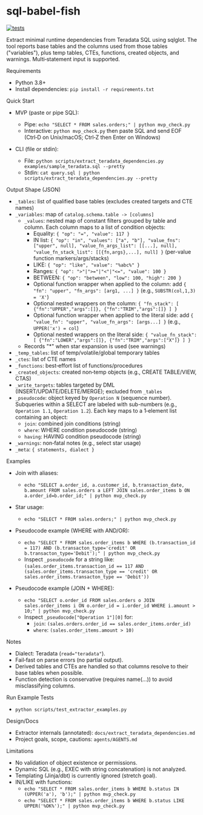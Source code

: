 # sql-babel-fish

[![tests](https://github.com/PlatoArete/sql-babel-fish/actions/workflows/tests.yml/badge.svg?branch=main)](https://github.com/PlatoArete/sql-babel-fish/actions/workflows/tests.yml)

Extract minimal runtime dependencies from Teradata SQL using sqlglot. The tool reports base tables and the columns used from those tables ("variables"), plus temp tables, CTEs, functions, created objects, and warnings. Multi‑statement input is supported.

Requirements
- Python 3.8+
- Install dependencies: `pip install -r requirements.txt`

Quick Start
- MVP (paste or pipe SQL):
  - Pipe: `echo "SELECT * FROM sales.orders;" | python mvp_check.py`
  - Interactive: `python mvp_check.py` then paste SQL and send EOF (Ctrl‑D on Unix/macOS; Ctrl‑Z then Enter on Windows)

- CLI (file or stdin):
  - File: `python scripts/extract_teradata_dependencies.py examples/sample_teradata.sql --pretty`
  - Stdin: `cat query.sql | python scripts/extract_teradata_dependencies.py --pretty`

Output Shape (JSON)
- `_tables`: list of qualified base tables (excludes created targets and CTE names)
- `_variables`: map of `catalog.schema.table -> [columns]`
  - `_values`: nested map of constant filters grouped by table and column. Each column maps to a list of condition objects:
    - Equality: `{ "op": "=", "value": 117 }`
    - IN list: `{ "op": "in", "values": ["a", "b"], "value_fns": ["upper", null], "value_fn_args_list": [[...], null], "value_fn_stack_list": [[{fn,args},...], null] }` (per-value function markers/args/stacks)
    - LIKE: `{ "op": "like", "value": "%abc%" }`
    - Ranges: `{ "op": ">"|">="|"<"|"<=", "value": 100 }`
    - BETWEEN: `{ "op": "between", "low": 100, "high": 200 }`
    - Optional function wrapper when applied to the column: add `{ "fn": "upper", "fn_args": [arg1, ...] }` (e.g., `SUBSTR(col,1,3) = 'X'`)
    - Optional nested wrappers on the column: `{ "fn_stack": [ {"fn":"UPPER","args":[]}, {"fn":"TRIM","args":[]} ] }`
    - Optional function wrapper when applied to the literal side: add `{ "value_fn": "upper", "value_fn_args": [args...] }` (e.g., `UPPER('x') = col`)
    - Optional nested wrappers on the literal side: `{ "value_fn_stack": [ {"fn":"LOWER","args":[]}, {"fn":"TRIM","args":["X"]} ] }`
  - Records "*" when star expansion is used (see warnings)
- `_temp_tables`: list of temp/volatile/global temporary tables
- `_ctes`: list of CTE names
- `_functions`: best‑effort list of functions/procedures
- `_created_objects`: created non‑temp objects (e.g., CREATE TABLE/VIEW, CTAS)
- `_write_targets`: tables targeted by DML (INSERT/UPDATE/DELETE/MERGE); excluded from `_tables`
- `_pseudocode`: object keyed by `Operation N` (sequence number). Subqueries within a SELECT are labeled with sub-numbers (e.g., `Operation 1.1`, `Operation 1.2`). Each key maps to a 1‑element list containing an object:
  - `join`: combined join conditions (string)
  - `where`: WHERE condition pseudocode (string)
  - `having`: HAVING condition pseudocode (string)
- `_warnings`: non‑fatal notes (e.g., select star usage)
- `_meta`: `{ statements, dialect }`

Examples
- Join with aliases:
  - `echo "SELECT a.order_id, a.customer_id, b.transaction_date, b.amount FROM sales.orders a LEFT JOIN sales.order_items b ON a.order_id=b.order_id;" | python mvp_check.py`

- Star usage:
  - `echo "SELECT * FROM sales.orders;" | python mvp_check.py`

- Pseudocode example (WHERE with AND/OR):
  - `echo "SELECT * FROM sales.order_items b WHERE (b.transaction_id = 117) AND (b.transacton_type='credit' OR b.transacton_type='Debit');" | python mvp_check.py`
  - Inspect `_pseudocode` for a string like: `(sales.order_items.transaction_id == 117 AND (sales.order_items.transacton_type == 'credit' OR sales.order_items.transacton_type == 'Debit'))`

- Pseudocode example (JOIN + WHERE):
  - `echo "SELECT o.order_id FROM sales.orders o JOIN sales.order_items i ON o.order_id = i.order_id WHERE i.amount > 10;" | python mvp_check.py`
  - Inspect `_pseudocode["Operation 1"][0]` for:
    - `join`: `(sales.orders.order_id == sales.order_items.order_id)`
    - `where`: `(sales.order_items.amount > 10)`

Notes
- Dialect: Teradata (`read="teradata"`).
- Fail‑fast on parse errors (no partial output).
- Derived tables and CTEs are handled so that columns resolve to their base tables when possible.
- Function detection is conservative (requires name(...)) to avoid misclassifying columns.

Run Example Tests
- `python scripts/test_extractor_examples.py`

Design/Docs
- Extractor internals (annotated): `docs/extract_teradata_dependencies.md`
- Project goals, scope, cautions: `agents/AGENTS.md`

Limitations
- No validation of object existence or permissions.
- Dynamic SQL (e.g., EXEC with string concatenation) is not analyzed.
- Templating (Jinja/dbt) is currently ignored (stretch goal).
- IN/LIKE with functions:
  - `echo "SELECT * FROM sales.order_items b WHERE b.status IN (UPPER('a'), 'b');" | python mvp_check.py`
  - `echo "SELECT * FROM sales.order_items b WHERE b.status LIKE UPPER('%OK%');" | python mvp_check.py`
